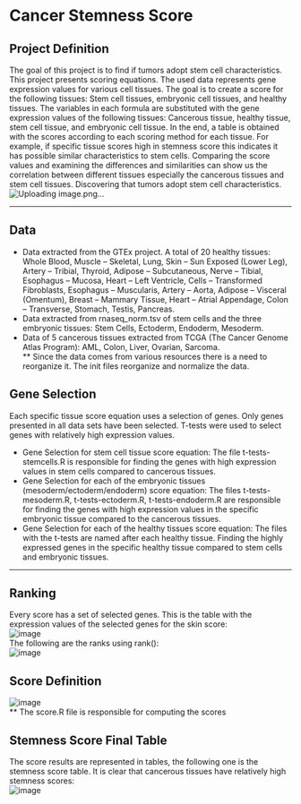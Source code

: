 # Cancer Stemness Score<br/>
## Project Definition<br/>
The goal of this project is to find if tumors adopt stem cell characteristics.<br/>
This project presents scoring equations. The used data represents gene expression values for various cell tissues. The goal is to create a score for the following tissues: Stem cell tissues, embryonic cell tissues, and healthy tissues. The variables in each formula are substituted with the gene expression values of the following tissues: Cancerous tissue, healthy tissue, stem cell tissue, and embryonic cell tissue. In the end, a table is obtained with the scores according to each scoring method for each tissue. For example, if specific tissue scores high in stemness score this indicates it has possible similar characteristics to stem cells. Comparing the score values and examining the differences and similarities can show us the correlation between different tissues especially the cancerous tissues and stem cell tissues. Discovering that tumors adopt stem cell
characteristics.<br/>
![Uploading image.png…]() <br/>

_________________________________________________________________________________________________________________________________________________________________________
## Data<br/>
- Data extracted from the GTEx project. A total of 20 healthy tissues: Whole Blood, Muscle – Skeletal, Lung, Skin – Sun Exposed (Lower Leg), Artery – Tribial, Thyroid, Adipose – Subcutaneous, Nerve – Tibial, Esophagus – Mucosa, Heart – Left Ventricle, Cells – Transformed Fibroblasts, Esophagus – Muscularis, Artery – Aorta, Adipose – Visceral (Omentum), Breast – Mammary Tissue, Heart – Atrial Appendage, Colon – Transverse, Stomach, Testis, Pancreas. <br/>
- Data extracted from rnaseq_norm.tsv of stem cells and the three embryonic tissues: Stem Cells, Ectoderm, Endoderm, Mesoderm.<br/>
- Data of 5 cancerous tissues extracted from TCGA (The Cancer Genome Atlas Program): AML, Colon, Liver, Ovarian, Sarcoma.<br/>
** Since the data comes from various resources there is a need to reorganize it. The init files reorganize and normalize the data. <br/>
## Gene Selection<br/>
Each specific tissue score equation uses a selection of genes. Only genes presented in all data sets have been selected. T-tests were used to select genes with relatively high expression values.<br/>
- Gene Selection for stem cell tissue score equation: The file t-tests-stemcells.R is responsible for finding the genes with high expression values in stem cells compared to cancerous tissues.<br/>
- Gene Selection for each of the embryonic tissues (mesoderm/ectoderm/endoderm) score equation: The files t-tests-mesoderm.R, t-tests-ectoderm.R, t-tests-endoderm.R are responsible for finding the genes with high expression values in the specific embryonic tissue compared to the cancerous tissues.<br/>
- Gene Selection for each of the healthy tissues score equation: The files with the t-tests are named after each healthy tissue. Finding the highly expressed genes in the specific healthy tissue compared to stem cells and embryonic tissues.<br/>
_______________________________________________________________________________________________________________________________________________________________________
## Ranking <br/>
Every score has a set of selected genes. This is the table with the expression values of the selected genes for the skin score:<br/>
![image](https://user-images.githubusercontent.com/98098222/159832019-a7991412-91aa-41c0-9aa9-b7645c3d4359.png) <br/>
The following are the ranks using rank():<br/>
![image](https://user-images.githubusercontent.com/98098222/159832124-217d2e4a-4f7d-4e69-9a10-f6bf909b57e3.png) <br/>

## Score Definition<br/>
![image](https://user-images.githubusercontent.com/98098222/159830847-c4c6bcea-b0d3-401f-bd8a-d562e155ed0d.png) <br/>
** The score.R file is responsible for computing the scores<br/>
## Stemness Score Final Table<br/>
The score results are represented in tables, the following one is the stemness score table. It is clear that cancerous tissues have relatively high stemness scores: <br/>
![image](https://user-images.githubusercontent.com/98098222/159835014-cf09da7e-5752-4e50-8b16-65bb1ed1bfc8.png)<br/>
